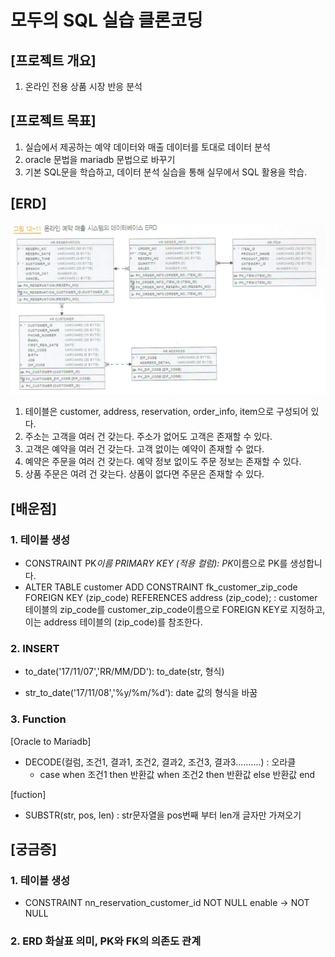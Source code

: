 # 모두의 SQL 실습 클론코딩

## [프로젝트 개요]

1. 온라인 전용 상품 시장 반응 분석

## [프로젝트 목표]

1. 실습에서 제공하는 예약 데이터와 매출 데이터를 토대로 데이터 분석
2. oracle 문법을 mariadb 문법으로 바꾸기
3. 기본 SQL문을 학습하고, 데이터 분석 실습을 통해 실무에서 SQL 활용을 학습.

## [ERD]

![Alt text](ERD.png)
1. 테이블은 customer, address, reservation, order_info, item으로 구성되어 있다.
2. 주소는 고객을 여러 건 갖는다. 주소가 없어도 고객은 존재할 수 있다.
3. 고객은 예약을 여러 건 갖는다. 고객 없이는 예약이 존재할 수 없다.
4. 예약은 주문을 여러 건 갖는다. 예약 정보 없이도 주문 정보는 존재할 수 있다.
5. 상품 주문은 여려 건 갖는다. 상품이 없다면 주문은 존재할 수 있다.
## [배운점]

### 1. 테이블 생성

- CONSTRAINT PK*이름 PRIMARY KEY (적용 컬럼): PK*이름으로 PK를 생성합니다.
- ALTER TABLE customer ADD CONSTRAINT fk_customer_zip_code FOREIGN KEY (zip_code) REFERENCES address (zip_code); : customer 테이블의 zip_code를 customer_zip_code이름으로 FOREIGN KEY로 지정하고, 이는 address 테이블의 (zip_code)를 참조한다.

### 2. INSERT

- to_date('17/11/07','RR/MM/DD'): to_date(str, 형식)

- str_to_date('17/11/08','%y/%m/%d'): date 값의 형식을 바꿈

### 3. Function
[Oracle to Mariadb]
- DECODE(컬럼, 조건1, 결과1, 조건2, 결과2, 조건3, 결과3..........) : 오라클
  - case
     when 조건1  then  반환값
     when 조건2  then  반환값
     else 반환값
    end

[fuction]
- SUBSTR(str, pos, len) : str문자열을 pos번째 부터 len개 글자만 가져오기

## [궁금증]

### 1. 테이블 생성

- CONSTRAINT nn_reservation_customer_id NOT NULL enable -> NOT NULL

### 2. ERD 화살표 의미, PK와 FK의 의존도 관계
